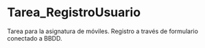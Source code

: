 # Tarea_RegistroUsuario
Tarea para la asignatura de móviles. Registro a través de formulario conectado a BBDD.
